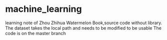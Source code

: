 # machine_learning
 learning note of Zhou Zhihua Watermelon Book,source code without library.
The dataset takes the local path and needs to be modified to be usable
The code is on the master branch

